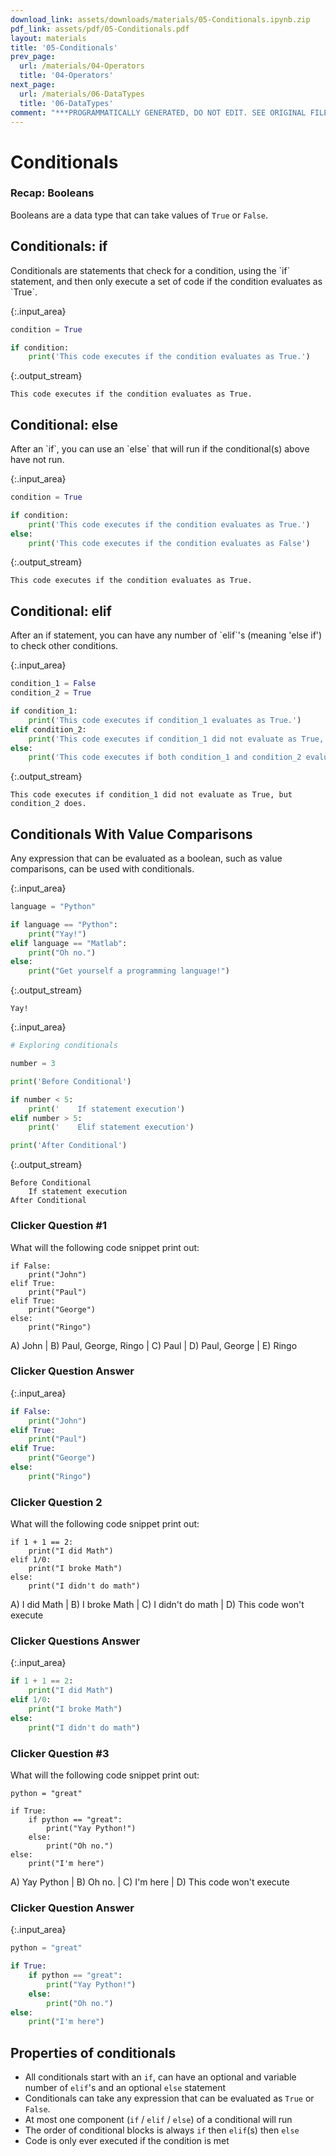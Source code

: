 ```yaml
---
download_link: assets/downloads/materials/05-Conditionals.ipynb.zip
pdf_link: assets/pdf/05-Conditionals.pdf
layout: materials
title: '05-Conditionals'
prev_page:
  url: /materials/04-Operators
  title: '04-Operators'
next_page:
  url: /materials/06-DataTypes
  title: '06-DataTypes'
comment: "***PROGRAMMATICALLY GENERATED, DO NOT EDIT. SEE ORIGINAL FILES IN /content***"
---
```



# Conditionals

### Recap: Booleans

Booleans are a data type that can take values of `True` or `False`. 

## Conditionals: if

<div class="alert alert-success">
Conditionals are statements that check for a condition, using the `if` statement, and then only execute a set of code if the condition evaluates as `True`.
</div>



{:.input_area}
```python
condition = True

if condition:
    print('This code executes if the condition evaluates as True.')
```


{:.output_stream}
```
This code executes if the condition evaluates as True.

```

## Conditional: else

<div class="alert alert-success">
After an `if`, you can use an `else` that will run if the conditional(s) above have not run.
</div>



{:.input_area}
```python
condition = True

if condition:
    print('This code executes if the condition evaluates as True.')
else: 
    print('This code executes if the condition evaluates as False')
```


{:.output_stream}
```
This code executes if the condition evaluates as True.

```

## Conditional: elif

<div class="alert alert-success">
After an if statement, you can have any number of `elif`'s (meaning 'else if') to check other conditions.
</div>



{:.input_area}
```python
condition_1 = False
condition_2 = True

if condition_1:
    print('This code executes if condition_1 evaluates as True.')
elif condition_2:
    print('This code executes if condition_1 did not evaluate as True, but condition_2 does.')
else: 
    print('This code executes if both condition_1 and condition_2 evaluate as False')
```


{:.output_stream}
```
This code executes if condition_1 did not evaluate as True, but condition_2 does.

```

## Conditionals With Value Comparisons

<div class="alert alert-success">
Any expression that can be evaluated as a boolean, such as value comparisons, can be used with conditionals.
</div>



{:.input_area}
```python
language = "Python"

if language == "Python":
    print("Yay!")
elif language == "Matlab":
    print("Oh no.")
else:
    print("Get yourself a programming language!")
```


{:.output_stream}
```
Yay!

```



{:.input_area}
```python
# Exploring conditionals

number = 3

print('Before Conditional')

if number < 5:
    print('    If statement execution')
elif number > 5:
    print('    Elif statement execution')

print('After Conditional')
```


{:.output_stream}
```
Before Conditional
    If statement execution
After Conditional

```

### Clicker Question #1

What will the following code snippet print out:

```
if False:
    print("John")
elif True:
    print("Paul")
elif True:
    print("George")
else:
    print("Ringo")
```

A) John | B) Paul, George, Ringo | C) Paul | D) Paul, George | E) Ringo

### Clicker Question Answer



{:.input_area}
```python
if False:
    print("John")
elif True:
    print("Paul")
elif True:
    print("George")
else:
    print("Ringo")
```


### Clicker Question 2

What will the following code snippet print out:

```
if 1 + 1 == 2:
    print("I did Math")
elif 1/0:
    print("I broke Math")
else:
    print("I didn't do math")
```

A) I did Math | B) I broke Math | C) I didn't do math | D) This code won't execute

### Clicker Questions Answer



{:.input_area}
```python
if 1 + 1 == 2:
    print("I did Math")
elif 1/0:
    print("I broke Math")
else:
    print("I didn't do math")
```


### Clicker Question #3

What will the following code snippet print out:

```
python = "great"

if True:
    if python == "great":
        print("Yay Python!")
    else:
        print("Oh no.")
else:
    print("I'm here")
```

A) Yay Python  | B) Oh no. | C) I'm here | D) This code won't execute

### Clicker Question Answer



{:.input_area}
```python
python = "great"

if True:
    if python == "great":
        print("Yay Python!")
    else:
        print("Oh no.")
else:
    print("I'm here")
```


## Properties of conditionals

- All conditionals start with an `if`, can have an optional and variable number of `elif`'s and an optional `else` statement
- Conditionals can take any expression that can be evaluated as `True` or `False`. 
- At most one component (`if` / `elif` / `else`) of a conditional will run
- The order of conditional blocks is always `if` then `elif`(s) then `else`
- Code is only ever executed if the condition is met
